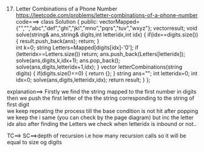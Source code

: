 17. Letter Combinations of a Phone Number
 https://leetcode.com/problems/letter-combinations-of-a-phone-number
code===>
class Solution {
public:
vector<string>Mapped={"","","abc","def","ghi","jkl","mno","pqrs","tuv","wxyz"};
vector<string>result;
void solve(string& ans,string& digits,int letteridx,int idx)
{    if(idx==digits.size())
{
    result.push_back(ans);
    return;
}  
    int k=0;
    string Letters=Mapped[digits[idx]-'0'];
    if (letteridx==Letters.size()) return;
    ans.push_back(Letters[letteridx]);
    solve(ans,digits,k,idx+1);
    ans.pop_back();
    solve(ans,digits,letteridx+1,idx);
}
    vector<string> letterCombinations(string digits) {
        if(digits.size()==0)
        {
            return {};
        }
       string ans="";
       int letteridx=0;
       int idx=0;
       solve(ans,digits,letteridx,idx); 
       return result;
    }
};

explanation==>
Firstly we find the string mapped to the first number in digits 
then we push the first letter of the the string corresponding to the string of first digit  
we keep repeating the process till the base condition is not hit
after popping we keep the i same (you can check by the page diagram) but inc the letter idx
also after finding the Letters we check when letteridx is inbound or not..

TC==>
SC==>depth of recursion i.e how many recursion calls so it will be equal to size og digits
